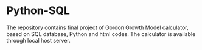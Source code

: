 # Python-SQL
The repository contains final project of Gordon Growth Model calculator, based on SQL database, Python and html codes. The calculator is available through local host server.
